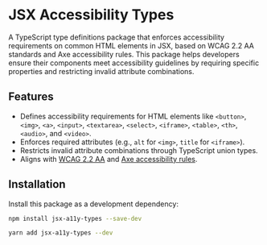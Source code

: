 # JSX Accessibility Types

A TypeScript type definitions package that enforces accessibility requirements on common HTML elements in JSX, based on WCAG 2.2 AA standards and Axe accessibility rules. This package helps developers ensure their components meet accessibility guidelines by requiring specific properties and restricting invalid attribute combinations.

## Features

- Defines accessibility requirements for HTML elements like `<button>`, `<img>`, `<a>`, `<input>`, `<textarea>`, `<select>`, `<iframe>`, `<table>`, `<th>`, `<audio>`, and `<video>`.
- Enforces required attributes (e.g., `alt` for `<img>`, `title` for `<iframe>`).
- Restricts invalid attribute combinations through TypeScript union types.
- Aligns with [WCAG 2.2 AA](https://www.w3.org/WAI/WCAG22/quickref/) and [Axe accessibility rules](https://dequeuniversity.com/rules/axe/4.1/).

## Installation

Install this package as a development dependency:

```bash
npm install jsx-a11y-types --save-dev
```

```bash
yarn add jsx-a11y-types --dev
```

